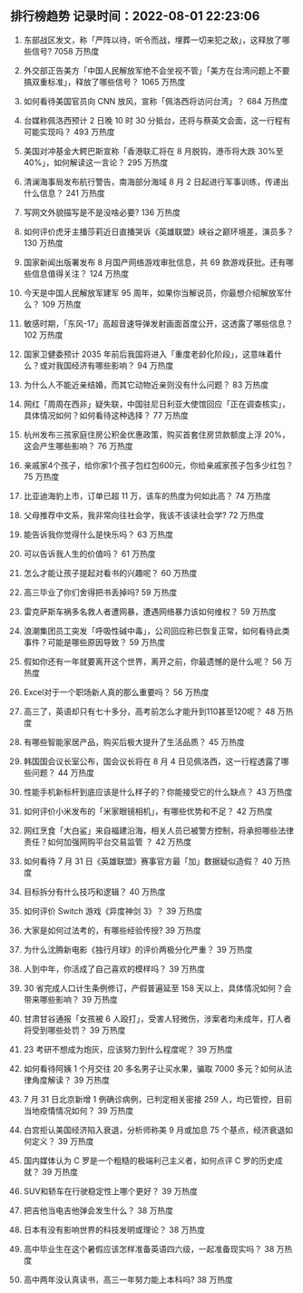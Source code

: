 
## 排行榜趋势 记录时间：2022-08-01 22:23:06
  
  1. 东部战区发文，称「严阵以待，听令而战，埋葬一切来犯之敌」，这释放了哪些信号? 7058 万热度
    
  2. 外交部正告美方「中国人民解放军绝不会坐视不管」「美方在台湾问题上不要搞双重标准」，释放了哪些信号？ 1065 万热度
    
  3. 如何看待美国官员向 CNN 放风，宣称「佩洛西将访问台湾」？ 684 万热度
    
  4. 台媒称佩洛西预计 2 日晚 10 时 30 分抵台，还将与蔡英文会面，这一行程有可能实现吗？ 493 万热度
    
  5. 美国对冲基金大鳄巴斯宣称「香港联汇将在 8 月脱钩，港币将大跌 30%至 40%」，如何解读这一言论？ 295 万热度
    
  6. 清澜海事局发布航行警告，南海部分海域 8 月 2 日起进行军事训练，传递出什么信息？ 241 万热度
    
  7. 写网文外貌描写是不是没啥必要? 136 万热度
    
  8. 如何评价虎牙主播莎莉近日直播哭诉《英雄联盟》峡谷之巅环境差，演员多？ 130 万热度
    
  9. 国家新闻出版署发布 8 月国产网络游戏审批信息，共 69 款游戏获批。还有哪些信息值得关注？ 124 万热度
    
  10. 今天是中国人民解放军建军 95 周年，如果你当解说员，你最想介绍解放军什么？ 109 万热度
    
  11. 敏感时期，「东风-17」高超音速导弹发射画面首度公开，这透露了哪些信息？ 102 万热度
    
  12. 国家卫健委预计 2035 年前后我国将进入「重度老龄化阶段」，这意味着什么？或对我国经济有哪些影响？ 94 万热度
    
  13. 为什么人不能近亲结婚，而其它动物近亲则没有什么问题？ 83 万热度
    
  14. 网红「周周在西非」疑失联，中国驻尼日利亚大使馆回应「正在调查核实」，具体情况如何？如何看待这种选择？ 77 万热度
    
  15. 杭州发布三孩家庭住房公积金优惠政策，购买首套住房贷款额度上浮 20%，这会产生哪些影响？ 76 万热度
    
  16. 亲戚家4个孩子，给你家1个孩子包红包600元，你给亲戚家孩子包多少红包？ 75 万热度
    
  17. 比亚迪海豹上市，订单已超 11 万，该车的热度为何如此高？ 74 万热度
    
  18. 父母推荐中文系，我非常向往社会学，我该不该读社会学? 72 万热度
    
  19. 能告诉我你觉得什么是快乐吗？ 63 万热度
    
  20. 可以告诉我人生的价值吗？ 61 万热度
    
  21. 怎么才能让孩子提起对看书的兴趣呢？ 60 万热度
    
  22. 高三毕业了你们舍得把书丢掉吗? 59 万热度
    
  23. 雷克萨斯车祸多名救人者遭网暴，遭遇网络暴力该如何维权？ 59 万热度
    
  24. 浪潮集团员工突发「呼吸性碱中毒」，公司回应称已恢复正常，如何看待此类事件？可能是哪些原因导致？ 59 万热度
    
  25. 假如你还有一年就要离开这个世界，离开之前，你最遗憾的是什么呢？ 56 万热度
    
  26. Excel对于一个职场新人真的那么重要吗？ 56 万热度
    
  27. 高三了，英语却只有七十多分，高考前怎么才能升到110甚至120呢？ 48 万热度
    
  28. 有哪些智能家居产品，购买后极大提升了生活品质？ 45 万热度
    
  29. 韩国国会议长室公布，国会议长将在 8 月 4 日见佩洛西，这一行程透露了哪些问题？ 44 万热度
    
  30. 性能手机新标杆到底应该是什么样子的？你能接受它的什么缺点？ 43 万热度
    
  31. 如何评价小米发布的「米家眼镜相机」，有哪些优势和不足？ 42 万热度
    
  32. 网红烹食「大白鲨」来自福建沿海，相关人员已被警方控制，将承担哪些法律责任？如何加强网购平台交易监管 ？ 42 万热度
    
  33. 如何看待 7 月 31 日《英雄联盟》赛事官方最「加」数据疑似造假？ 40 万热度
    
  34. 目标拆分有什么技巧和逻辑？ 40 万热度
    
  35. 如何评价 Switch 游戏《异度神剑 3》？ 39 万热度
    
  36. 大家是如何过法考的，有哪些经验传授? 39 万热度
    
  37. 为什么沈腾新电影《独行月球》的评价两极分化严重？ 39 万热度
    
  38. 人到中年，你活成了自己喜欢的模样吗？ 39 万热度
    
  39. 30 省完成人口计生条例修订，产假普遍延至 158 天以上，具体情况如何？会带来哪些影响？ 39 万热度
    
  40. 甘肃甘谷通报「女孩被 6 人殴打」，受害人轻微伤，涉案者均未成年，打人者将受到哪些处罚？ 39 万热度
    
  41. 23 考研不想成为炮灰，应该努力到什么程度呢？ 39 万热度
    
  42. 如何看待阿姨 1 个月交往 20 多名男子让买水果，骗取 7000 多元？如何从法律角度解读？ 39 万热度
    
  43. 7 月 31 日北京新增 1 例确诊病例，已判定相关密接 259 人，均已管控，目前当地疫情情况如何？ 39 万热度
    
  44. 白宫拒认美国经济陷入衰退，分析师称美 9 月或加息 75 个基点，经济衰退如何定义？ 39 万热度
    
  45. 国内媒体认为 C 罗是一个粗糙的极端利己主义者，如何点评 C 罗的历史成就？ 39 万热度
    
  46. SUV和轿车在行驶稳定性上哪个更好？ 39 万热度
    
  47. 把吉他当电吉他弹会发生什么？ 38 万热度
    
  48. 日本有没有影响世界的科技发明或理论？ 38 万热度
    
  49. 高中毕业生在这个暑假应该怎样准备英语四六级，一起准备现实吗？ 38 万热度
    
  50. 高中两年没认真读书，高三一年努力能上本科吗? 38 万热度
    